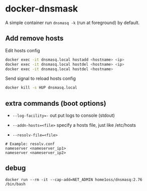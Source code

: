 # docker-dnsmask
A simple container run `dnsmasq -k` (run at foreground) by default.

## Add remove hosts

Edit hosts config

```sh
docker exec -it dnsmasq.local hostadd <hostname> <ip>
docker exec -it dnsmasq.local hostdel <hostname> <ip>
docker exec -it dnsmasq.local hostdel <hostname>
```

Send signal to reload hosts config
```sh
docker kill -s HUP dnsmasq.local
```

## extra commands (boot options)

+ `--log-facility=-` out put logs to console (stdout) 

+ `--addn-hosts=<file>` specify a hosts file, just like /etc/hosts

+ `--resolv-file=<file>`
```text
# Example: resolv.conf
nameserver <nameserver_ip1>
nameserver <nameserver_ip2>
```

## debug

`docker run --rm -it --cap-add=NET_ADMIN home1oss/dnsmasq:2.76 /bin/bash`
